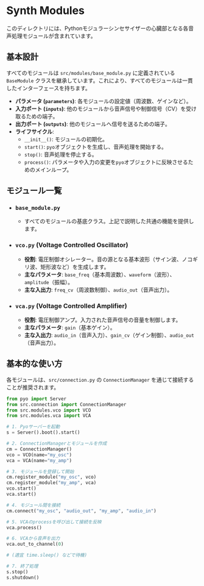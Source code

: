 # Synth Modules

このディレクトリには、Pythonモジュラーシンセサイザーの心臓部となる各音声処理モジュールが含まれています。

## 基本設計

すべてのモジュールは `src/modules/base_module.py` に定義されている `BaseModule` クラスを継承しています。これにより、すべてのモジュールは一貫したインターフェースを持ちます。

- **パラメータ (`parameters`)**: 各モジュールの設定値（周波数、ゲインなど）。
- **入力ポート (`inputs`)**: 他のモジュールから音声信号や制御信号（CV）を受け取るための端子。
- **出力ポート (`outputs`)**: 他のモジュールへ信号を送るための端子。
- **ライフサイクル**:
    - `__init__()`: モジュールの初期化。
    - `start()`: `pyo`オブジェクトを生成し、音声処理を開始する。
    - `stop()`: 音声処理を停止する。
    - `process()`: パラメータや入力の変更を`pyo`オブジェクトに反映させるためのメインループ。

## モジュール一覧

- ### `base_module.py`
  - すべてのモジュールの基底クラス。上記で説明した共通の機能を提供します。

- ### `vco.py` (Voltage Controlled Oscillator)
  - **役割**: 電圧制御オシレーター。音の源となる基本波形（サイン波、ノコギリ波、矩形波など）を生成します。
  - **主なパラメータ**: `base_freq`（基本周波数）、`waveform`（波形）、`amplitude`（振幅）。
  - **主な入出力**: `freq_cv`（周波数制御）、`audio_out`（音声出力）。

- ### `vca.py` (Voltage Controlled Amplifier)
  - **役割**: 電圧制御アンプ。入力された音声信号の音量を制御します。
  - **主なパラメータ**: `gain`（基本ゲイン）。
  - **主な入出力**: `audio_in`（音声入力）、`gain_cv`（ゲイン制御）、`audio_out`（音声出力）。

## 基本的な使い方

各モジュールは、`src/connection.py` の `ConnectionManager` を通じて接続することが推奨されます。

```python
from pyo import Server
from src.connection import ConnectionManager
from src.modules.vco import VCO
from src.modules.vca import VCA

# 1. Pyoサーバーを起動
s = Server().boot().start()

# 2. ConnectionManagerとモジュールを作成
cm = ConnectionManager()
vco = VCO(name="my_osc")
vca = VCA(name="my_amp")

# 3. モジュールを登録して開始
cm.register_module("my_osc", vco)
cm.register_module("my_amp", vca)
vco.start()
vca.start()

# 4. モジュール間を接続
cm.connect("my_osc", "audio_out", "my_amp", "audio_in")

# 5. VCAのprocessを呼び出して接続を反映
vca.process()

# 6. VCAから音声を出力
vca.out_to_channel(0)

# (適宜 time.sleep() などで待機)

# 7. 終了処理
s.stop()
s.shutdown()
```
